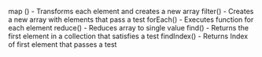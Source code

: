 map () - Transforms each element and creates a new array
filter() - Creates a new array with elements that pass a test
forEach() - Executes function for each element
reduce() - Reduces array to single value
find() - Returns the first element in a collection that satisfies a test
findIndex() - Returns Index of first element that passes a test